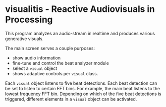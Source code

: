 # visualitis - Reactive Audiovisuals in Processing

This program analyzes an audio-stream in realtime and produces various generative visuals.

The main screen serves a couple purposes:

- show audio information
- fine-tune and control the beat analyzer module
- select a `visual` object
- shows adaptive controls per `visual` class.

Each `visual` object listens to five beat detections. Each beat detection can be set to listen to certain FFT bins.
For example, the main beat listens to the lowest frequency FFT bin. 
Depending on which of the five beat detections is triggered, different elements in a `visual` object can be activated.